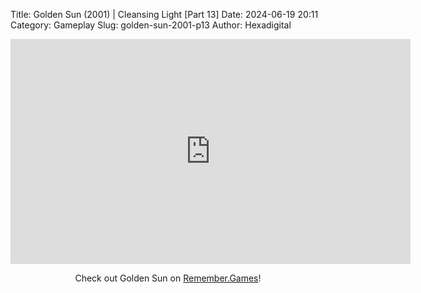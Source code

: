 Title: Golden Sun (2001) | Cleansing Light [Part 13]
Date: 2024-06-19 20:11
Category: Gameplay
Slug: golden-sun-2001-p13
Author: Hexadigital

<center><iframe src="https://www.youtube.com/embed/me5qr_hn1pg?feature=oembed" allow="accelerometer; autoplay; encrypted-media; gyroscope; picture-in-picture" width="640" height="360" frameborder="0"></iframe>

Check out Golden Sun on [Remember.Games](https://remember.games/game/3374/golden-sun/)!</center>